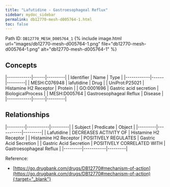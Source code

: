 ```yaml
---
title: "Lafutidine - Gastroesophageal Reflux"
sidebar: mydoc_sidebar
permalink: db12770-mesh-d005764-1.html
toc: false 
---
```



Path ID: `DB12770_MESH_D005764_1`
{% include image.html url="images/db12770-mesh-d005764-1.png" file="db12770-mesh-d005764-1.png" alt="db12770-mesh-d005764-1" %}

## Concepts

|------------|------|---------|
| Identifier | Name | Type    |
|------------|------|---------|
| MESH:C076948 | lafutidine | Drug |
| UniProt:P25021 | Histamine H2 Receptor | Protein |
| GO:0001696 | Gastric acid secretion | BiologicalProcess |
| MESH:D005764 | Gastroesophageal Reflux | Disease |
|------------|------|---------|

## Relationships

|---------|-----------|---------|
| Subject | Predicate | Object  |
|---------|-----------|---------|
| Lafutidine | DECREASES ACTIVITY OF | Histamine H2 Receptor |
| Histamine H2 Receptor | POSITIVELY REGULATES | Gastric Acid Secretion |
| Gastric Acid Secretion | POSITIVELY CORRELATED WITH | Gastroesophageal Reflux |
|---------|-----------|---------|

Reference:
  - [https://go.drugbank.com/drugs/DB12770#mechanism-of-action](https://go.drugbank.com/drugs/DB12770#mechanism-of-action){:target="_blank"}